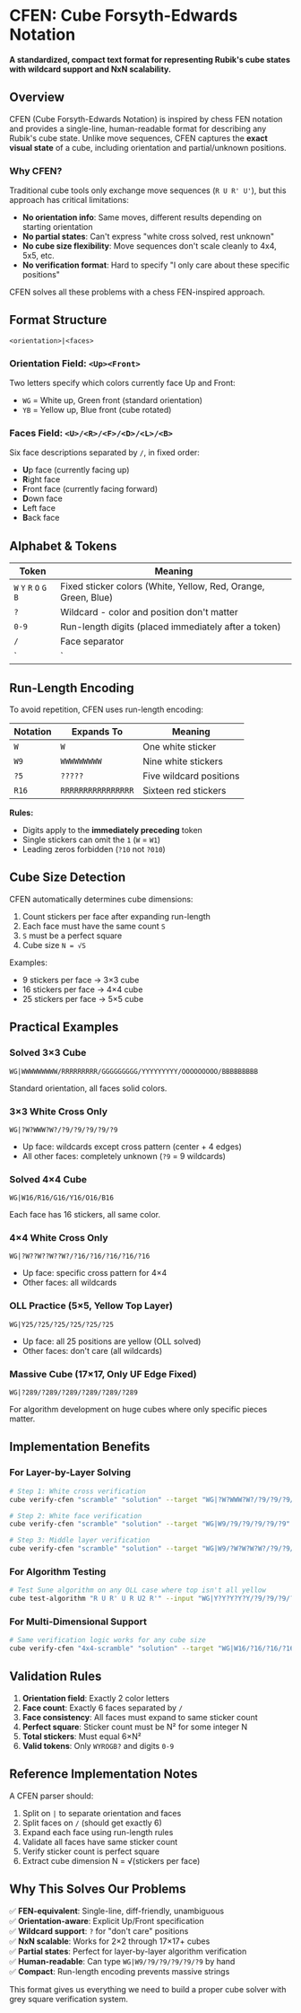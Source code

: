 # CFEN: Cube Forsyth-Edwards Notation

**A standardized, compact text format for representing Rubik's cube states with wildcard support and NxN scalability.**

## Overview

CFEN (Cube Forsyth-Edwards Notation) is inspired by chess FEN notation and provides a single-line, human-readable format for describing any Rubik's cube state. Unlike move sequences, CFEN captures the **exact visual state** of a cube, including orientation and partial/unknown positions.

### Why CFEN?

Traditional cube tools only exchange move sequences (`R U R' U'`), but this approach has critical limitations:

- **No orientation info**: Same moves, different results depending on starting orientation
- **No partial states**: Can't express "white cross solved, rest unknown"  
- **No cube size flexibility**: Move sequences don't scale cleanly to 4x4, 5x5, etc.
- **No verification format**: Hard to specify "I only care about these specific positions"

CFEN solves all these problems with a chess FEN-inspired approach.

## Format Structure

```
<orientation>|<faces>
```

### Orientation Field: `<Up><Front>`
Two letters specify which colors currently face Up and Front:
- `WG` = White up, Green front (standard orientation)
- `YB` = Yellow up, Blue front (cube rotated)

### Faces Field: `<U>/<R>/<F>/<D>/<L>/<B>`
Six face descriptions separated by `/`, in fixed order:
- **U**p face (currently facing up)
- **R**ight face  
- **F**ront face (currently facing forward)
- **D**own face
- **L**eft face
- **B**ack face

## Alphabet & Tokens

| Token | Meaning |
|-------|---------|
| `W` `Y` `R` `O` `G` `B` | Fixed sticker colors (White, Yellow, Red, Orange, Green, Blue) |
| `?` | Wildcard - color and position don't matter |
| `0-9` | Run-length digits (placed immediately after a token) |
| `/` | Face separator |
| `|` | Orientation/faces separator |

## Run-Length Encoding

To avoid repetition, CFEN uses run-length encoding:

| Notation | Expands To | Meaning |
|----------|------------|---------|
| `W` | `W` | One white sticker |
| `W9` | `WWWWWWWWW` | Nine white stickers |
| `?5` | `?????` | Five wildcard positions |
| `R16` | `RRRRRRRRRRRRRRRR` | Sixteen red stickers |

**Rules:**
- Digits apply to the **immediately preceding** token
- Single stickers can omit the `1` (`W` = `W1`)
- Leading zeros forbidden (`?10` not `?010`)

## Cube Size Detection

CFEN automatically determines cube dimensions:
1. Count stickers per face after expanding run-length
2. Each face must have the same count `S`
3. `S` must be a perfect square
4. Cube size `N = √S`

Examples:
- 9 stickers per face → 3×3 cube
- 16 stickers per face → 4×4 cube  
- 25 stickers per face → 5×5 cube

## Practical Examples

### Solved 3×3 Cube
```
WG|WWWWWWWWW/RRRRRRRRR/GGGGGGGGG/YYYYYYYYY/OOOOOOOOO/BBBBBBBBB
```
Standard orientation, all faces solid colors.

### 3×3 White Cross Only
```
WG|?W?WWW?W?/?9/?9/?9/?9/?9
```
- Up face: wildcards except cross pattern (center + 4 edges)
- All other faces: completely unknown (`?9` = 9 wildcards)

### Solved 4×4 Cube  
```
WG|W16/R16/G16/Y16/O16/B16
```
Each face has 16 stickers, all same color.

### 4×4 White Cross Only
```
WG|?W??W??W??W?/?16/?16/?16/?16/?16
```
- Up face: specific cross pattern for 4×4
- Other faces: all wildcards

### OLL Practice (5×5, Yellow Top Layer)
```
WG|Y25/?25/?25/?25/?25/?25
```
- Up face: all 25 positions are yellow (OLL solved)
- Other faces: don't care (all wildcards)

### Massive Cube (17×17, Only UF Edge Fixed)
```
WG|?289/?289/?289/?289/?289/?289  
```
For algorithm development on huge cubes where only specific pieces matter.

## Implementation Benefits

### For Layer-by-Layer Solving
```bash
# Step 1: White cross verification
cube verify-cfen "scramble" "solution" --target "WG|?W?WWW?W?/?9/?9/?9/?9/?9"

# Step 2: White face verification  
cube verify-cfen "scramble" "solution" --target "WG|W9/?9/?9/?9/?9/?9"

# Step 3: Middle layer verification
cube verify-cfen "scramble" "solution" --target "WG|W9/?W?W?W?W?/?9/?9/?9/?9"
```

### For Algorithm Testing
```bash
# Test Sune algorithm on any OLL case where top isn't all yellow
cube test-algorithm "R U R' U R U2 R'" --input "WG|Y?Y?Y?Y?Y/?9/?9/?9/?9/?9"
```

### For Multi-Dimensional Support
```bash
# Same verification logic works for any cube size
cube verify-cfen "4x4-scramble" "solution" --target "WG|W16/?16/?16/?16/?16/?16"
```

## Validation Rules

1. **Orientation field**: Exactly 2 color letters
2. **Face count**: Exactly 6 faces separated by `/`
3. **Face consistency**: All faces must expand to same sticker count
4. **Perfect square**: Sticker count must be N² for some integer N
5. **Total stickers**: Must equal 6×N²
6. **Valid tokens**: Only `WYROGB?` and digits `0-9`

## Reference Implementation Notes

A CFEN parser should:
1. Split on `|` to separate orientation and faces
2. Split faces on `/` (should get exactly 6)
3. Expand each face using run-length rules
4. Validate all faces have same sticker count
5. Verify sticker count is perfect square
6. Extract cube dimension N = √(stickers per face)

## Why This Solves Our Problems

✅ **FEN-equivalent**: Single-line, diff-friendly, unambiguous  
✅ **Orientation-aware**: Explicit Up/Front specification  
✅ **Wildcard support**: `?` for "don't care" positions  
✅ **NxN scalable**: Works for 2×2 through 17×17+ cubes  
✅ **Partial states**: Perfect for layer-by-layer algorithm verification  
✅ **Human-readable**: Can type `WG|W9/?9/?9/?9/?9/?9` by hand  
✅ **Compact**: Run-length encoding prevents massive strings  

This format gives us everything we need to build a proper cube solver with grey square verification system.